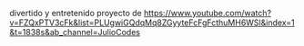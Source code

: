 divertido y entretenido
proyecto de https://www.youtube.com/watch?v=FZQxPTV3cFk&list=PLUgwiGQdqMq8ZGyyteFcFgFcthuMH6WSl&index=1&t=1838s&ab_channel=JulioCodes